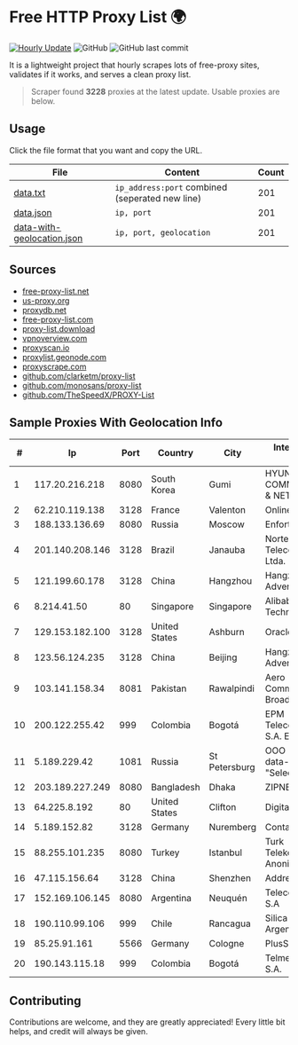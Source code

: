 
# Free HTTP Proxy List 🌍

[![Hourly Update](https://github.com/mertguvencli/http-proxy-list/actions/workflows/main.yml/badge.svg?branch=main)](https://github.com/mertguvencli/http-proxy-list/actions/workflows/main.yml)
![GitHub](https://img.shields.io/github/license/mertguvencli/http-proxy-list)
![GitHub last commit](https://img.shields.io/github/last-commit/mertguvencli/http-proxy-list)

It is a lightweight project that hourly scrapes lots of free-proxy sites, validates if it works, and serves a clean proxy list.


> Scraper found **3228** proxies at the latest update. Usable proxies are below.

## Usage

Click the file format that you want and copy the URL.


|File|Content|Count|
|----|-------|-----|
|[data.txt](https://raw.githubusercontent.com/mertguvencli/http-proxy-list/main/proxy-list/data.txt)|`ip_address:port` combined (seperated new line)|201|
|[data.json](https://raw.githubusercontent.com/mertguvencli/http-proxy-list/main/proxy-list/data.json)|`ip, port`|201|
|[data-with-geolocation.json](https://raw.githubusercontent.com/mertguvencli/http-proxy-list/main/proxy-list/data-with-geolocation.json)|`ip, port, geolocation`|201|

## Sources

* [free-proxy-list.net](https://free-proxy-list.net)
* [us-proxy.org](https://www.us-proxy.org)
* [proxydb.net](http://proxydb.net)
* [free-proxy-list.com](https://free-proxy-list.com/?page=&port=&type%5B%5D=http&type%5B%5D=https&up_time=0&search=Search)
* [proxy-list.download](https://www.proxy-list.download/HTTP)
* [vpnoverview.com](https://vpnoverview.com/privacy/anonymous-browsing/free-proxy-servers)
* [proxyscan.io](https://www.proxyscan.io)
* [proxylist.geonode.com](https://proxylist.geonode.com/api/proxy-list?limit=300&page=1&sort_by=lastChecked&sort_type=desc&protocols=http,https)
* [proxyscrape.com](https://api.proxyscrape.com/v2/?request=displayproxies&protocol=http&timeout=10000&country=all&ssl=all&anonymity=all)
* [github.com/clarketm/proxy-list](https://raw.githubusercontent.com/clarketm/proxy-list/master/proxy-list-raw.txt)
* [github.com/monosans/proxy-list](https://raw.githubusercontent.com/monosans/proxy-list/main/proxies/http.txt)
* [github.com/TheSpeedX/PROXY-List](https://raw.githubusercontent.com/TheSpeedX/PROXY-List/master/http.txt)


## Sample Proxies With Geolocation Info

|#|Ip|Port|Country|City|Internet Service Provider|
|-|--|----|-------|----|-------------------------|
|1|117.20.216.218|8080|South Korea|Gumi|HYUNDAI COMMUNICATIONS & NETWORK|
|2|62.210.119.138|3128|France|Valenton|Online S.A.S.|
|3|188.133.136.69|8080|Russia|Moscow|Enforta-MSK|
|4|201.140.208.146|3128|Brazil|Janauba|Norte Line Telecomunicacoes Ltda.|
|5|121.199.60.178|3128|China|Hangzhou|Hangzhou Alibaba Advertising Co|
|6|8.214.41.50|80|Singapore|Singapore|Alibaba (US) Technology Co., Ltd.|
|7|129.153.182.100|3128|United States|Ashburn|Oracle Corporation|
|8|123.56.124.235|3128|China|Beijing|Hangzhou Alibaba Advertising Co|
|9|103.141.158.34|8081|Pakistan|Rawalpindi|Aero Communications Broadband Pvt. LTD|
|10|200.122.255.42|999|Colombia|Bogotá|EPM Telecomunicaciones S.A. E.S.P|
|11|5.189.229.42|1081|Russia|St Petersburg|OOO "Network of data-centers "Selectel"|
|12|203.189.227.249|8080|Bangladesh|Dhaka|ZIPNET Limited|
|13|64.225.8.192|80|United States|Clifton|DigitalOcean, LLC|
|14|5.189.152.82|3128|Germany|Nuremberg|Contabo GmbH|
|15|88.255.101.235|8080|Turkey|Istanbul|Turk Telekomunikasyon Anonim Sirketi|
|16|47.115.156.64|3128|China|Shenzhen|Addresses CNNIC|
|17|152.169.106.145|8080|Argentina|Neuquén|Telecom Argentina S.A|
|18|190.110.99.106|999|Chile|Rancagua|Silica Networks Argentina S.A.|
|19|85.25.91.161|5566|Germany|Cologne|PlusServer GmbH|
|20|190.143.115.18|999|Colombia|Bogotá|Telmex Colombia S.A.|



## Contributing

Contributions are welcome, and they are greatly appreciated! Every
little bit helps, and credit will always be given.

